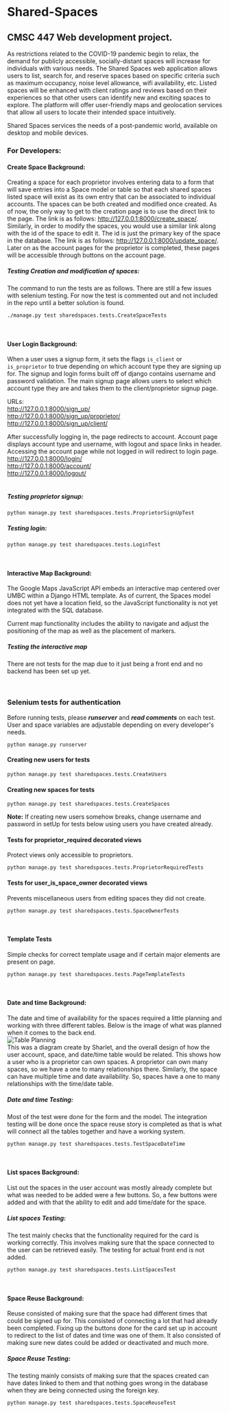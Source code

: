 # Shared-Spaces
## CMSC 447 Web development project.

As restrictions related to the COVID-19 pandemic begin to relax, the demand for publicly accessible,
socially-distant spaces will increase for individuals with various needs. The Shared Spaces web
application allows users to list, search for, and reserve spaces based on specific criteria such as
maximum occupancy, noise level allowance, wifi availability, etc. Listed spaces will be enhanced with
client ratings and reviews based on their experiences so that other users can identify new and exciting
spaces to explore. The platform will offer user-friendly maps and geolocation services that allow all
users to locate their intended space intuitively.

Shared Spaces services the needs of a post-pandemic world, available on desktop and mobile devices.

### **For Developers**:

#### Create Space Background:

Creating a space for each proprietor involves entering data to a form that will save entries into a Space
model or table so that each shared spaces listed space will exist as its own entry that can be associated to individual
accounts. The spaces can be both created and modified once created. As of now, the only way to get to the creation page
is to use the direct link to the page. The link is as follows: http://127.0.0.1:8000/create_space/. Similarly, in order
to modify the spaces, you would use a similar link along with the id of the space to edit it. The id is just the primary
key of the space in the database. The link is as follows: http://127.0.0.1:8000/update_space/<id>. Later on as the
account pages for the proprietor is completed, these pages will be accessible through buttons on the account page.

##### Testing Creation and modification of spaces:
The command to run the tests are as follows. There are still a few issues with selenium testing. For now the test is
commented out and not included in the repo until a better solution is found.
```
./manage.py test sharedspaces.tests.CreateSpaceTests
```

<br>

#### User Login Background:
When a user uses a signup form, it sets the flags ```is_client``` or ```is_proprietor```
to true depending on which account type they are signing up for. The signup and login forms built off of django contains 
username and password validation. The main signup page allows users to select which account type
they are and takes them to the client/proprietor signup page.

URLs:
<br>
http://127.0.0.1:8000/sign_up/ <br>
http://127.0.0.1:8000/sign_up/proprietor/ <br>
http://127.0.0.1:8000/sign_up/client/ <br>

After successfully logging in, the page redirects to account. Account page displays account type
and username, with logout and space links in header. Accessing the account page while not logged in will redirect to login page.
<br>
http://127.0.0.1:8000/login/ <br>
http://127.0.0.1:8000/account/ <br>
http://127.0.0.1:8000/logout/  <br>
<br>

##### Testing proprietor signup:
```
python manage.py test sharedspaces.tests.ProprietorSignUpTest
```
##### Testing login:
```
python manage.py test sharedspaces.tests.LoginTest
```
<br>


#### Interactive Map Background:
The Google Maps JavaScript API embeds an interactive map centered over UMBC within a
Django HTML template. As of current, the Spaces model does not yet have a location
field, so the JavaScript functionality is not yet integrated with the SQL database.

Current map functionality includes the ability to navigate and adjust the positioning
of the map as well as the placement of markers.

##### Testing the interactive map
There are not tests for the map due to it just being a front end and no backend has been set up yet.

<br>

### Selenium tests for authentication
Before running tests, please _**runserver**_ and _**read comments**_
on each test. User and space variables are adjustable depending on every developer's needs.

```
python manage.py runserver
```

#### Creating new users for tests
```
python manage.py test sharedspaces.tests.CreateUsers
```
#### Creating new spaces for tests
```
python manage.py test sharedspaces.tests.CreateSpaces
```
**Note:** If creating new users somehow breaks, change username and password in
setUp for tests below using users you have created already. 

#### Tests for proprietor_required decorated views
Protect views only accessible to proprietors.
```
python manage.py test sharedspaces.tests.ProprietorRequiredTests
```
#### Tests for user_is_space_owner decorated views
Prevents miscellaneous users from editing spaces they did not create.
```
python manage.py test sharedspaces.tests.SpaceOwnerTests
```
<br>

#### Template Tests
Simple checks for correct template usage and if certain major elements are present on page.
```
python manage.py test sharedspaces.tests.PageTemplateTests
```
<br>

#### Date and time Background:
The date and time of availability for the spaces required a little planning and working with three different tables.
Below is the image of what was planned when it comes to the back end. <br>
![Table Planning](https://cdn.discordapp.com/attachments/808745673280323644/832413159347847228/unknown.png) <br>
This was a diagram create by Sharlet, and the overall design of how the user account, space, and date/time table would be 
related. This shows how a user who is a proprietor can own spaces. A proprietor can own many spaces, so we have a one to
many relationships there. Similarly, the space can have multiple time and date availability. So, spaces have a one to 
many relationships with the time/date table. 

##### Date and time Testing:
Most of the test were done for the form and the model. The integration testing will be done once the space reuse story
is completed as that is what will connect all the tables together and have a working system.
```
python manage.py test sharedspaces.tests.TestSpaceDateTime
```
<br>

#### List spaces Background:
List out the spaces in the user account was mostly already complete but what was needed to be added were a few buttons.
So, a few buttons were added and with that the ability to edit and add time/date for the space. 

##### List spaces Testing:
The test mainly checks that the functionality required for the card is working correctly. This involves making sure
that the space connected to the user can be retrieved easily. The testing for actual front end is not added.
```
python manage.py test sharedspaces.tests.ListSpacesTest
```

<br>

#### Space Reuse Background:
Reuse consisted of making sure that the space had different times that could be signed up for. This consisted of 
connecting a lot that had already been completed. Fixing up the buttons done for the card set up in account
to redirect to the list of dates and time was one of them. It also consisted of making sure new dates could be added
or deactivated and much more. 

##### Space Reuse Testing:
The testing mainly consists of making sure that the spaces created can have dates linked to them and that nothing goes
wrong in the database when they are being connected using the foreign key. 
```
python manage.py test sharedspaces.tests.SpaceReuseTest
```
